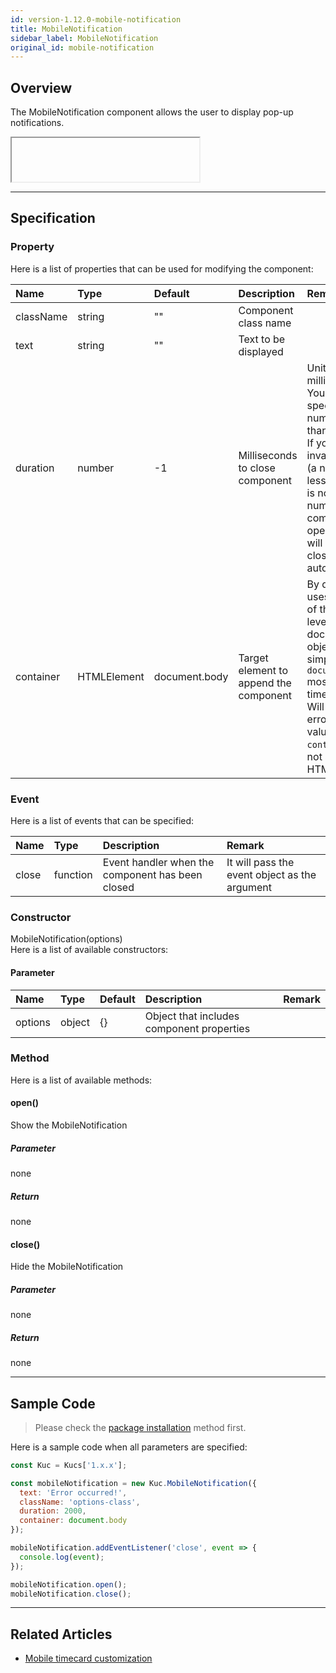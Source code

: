 ```yaml
---
id: version-1.12.0-mobile-notification
title: MobileNotification
sidebar_label: MobileNotification
original_id: mobile-notification
---
```


## Overview

The MobileNotification component allows the user to display pop-up notifications.

<div class="sample-container" id="mobile-notification">
  <div id="sample-container__components" class="mobile">
    <iframe id="iframe" title="mobile notification image" width="300px" height="70px"></iframe>
  </div>
</div>
<script src="/js/samples/mobile/mobile-notification.js"></script>

---

## Specification

### Property

Here is a list of properties that can be used for modifying the component:

| Name | Type | Default | Description | Remark |
| :--- | :--- | :--- | :--- | :--- |
| className | string | ""  | Component class name | |
| text | string | ""  | Text to be displayed | |
| duration | number | -1  | Milliseconds to close component | Unit is milliseconds<br>You can specify 0 or a number larger than 0<br>If you specify invalid value (a number less than 0 or is not a number), component is opened and will not be closed automatically |
| container | HTMLElement | document.body | Target element to append the component | By default, it uses the body of the top-level document object, so it's simply `document.body` most of the time<br>Will result an error if the value of `container` is not an HTMLElement |

### Event

Here is a list of events that can be specified:

| Name | Type | Description | Remark |
| :--- | :--- | :--- | :--- |
| close | function | Event handler when the component has been closed | It will pass the event object as the argument |

### Constructor

MobileNotification(options)<br>
Here is a list of available constructors:

#### Parameter
| Name | Type | Default | Description | Remark |
| :--- | :--- | :--- | :--- | :--- |
| options | object | {} | Object that includes component properties |  |

### Method

Here is a list of available methods:

#### open()
Show the MobileNotification

##### Parameter
none

##### Return
none

#### close()
Hide the MobileNotification

##### Parameter
none

##### Return
none

---
## Sample Code

> Please check the [package installation](../../getting-started/quick-start.md#installation) method first.

Here is a sample code when all parameters are specified:

```javascript
const Kuc = Kucs['1.x.x'];

const mobileNotification = new Kuc.MobileNotification({
  text: 'Error occurred!',
  className: 'options-class',
  duration: 2000,
  container: document.body
});

mobileNotification.addEventListener('close', event => {
  console.log(event);
});

mobileNotification.open();
mobileNotification.close();
```

---

## Related Articles

- [Mobile timecard customization](../../guides/mobile-timecard-customization.md)
